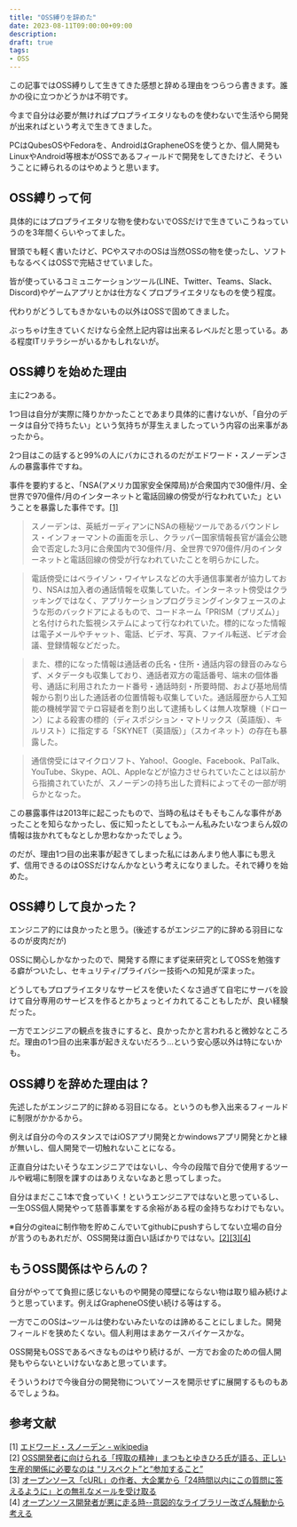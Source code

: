 ```yaml
---
title: "OSS縛りを辞めた"
date: 2023-08-11T09:00:00+09:00
description:
draft: true
tags:
- OSS
---
```

この記事ではOSS縛りして生きてきた感想と辞める理由をつらつら書きます。誰かの役に立つかどうかは不明です。
<!--more-->

今まで自分は必要が無ければプロプライエタリなものを使わないで生活やら開発が出来ればという考えで生きてきました。 

PCはQubesOSやFedoraを、AndroidはGrapheneOSを使うとか、個人開発もLinuxやAndroid等根本がOSSであるフィールドで開発をしてきたけど、そういうことに縛られるのはやめようと思います。

## OSS縛りって何
具体的にはプロプライエタリな物を使わないでOSSだけで生きていこうねっていうのを3年間くらいやってました。  

冒頭でも軽く書いたけど、PCやスマホのOSは当然OSSの物を使ったし、ソフトもなるべくはOSSで完結させていました。

皆が使っているコミュニケーションツール(LINE、Twitter、Teams、Slack、Discord)やゲームアプリとかは仕方なくプロプライエタリなものを使う程度。

代わりがどうしてもきかないもの以外はOSSで固めてきました。

ぶっちゃけ生きていくだけなら全然上記内容は出来るレベルだと思っている。ある程度ITリテラシーがいるかもしれないが。

## OSS縛りを始めた理由
主に2つある。

1つ目は自分が実際に降りかかったことであまり具体的に書けないが、「自分のデータは自分で持ちたい」という気持ちが芽生えましたっていう内容の出来事があったから。

2つ目はこの話すると99%の人にバカにされるのだがエドワード・スノーデンさんの暴露事件ですね。

事件を要約すると、「NSA(アメリカ国家安全保障局)が合衆国内で30億件/月、全世界で970億件/月のインターネットと電話回線の傍受が行なわれていた」ということを暴露した事件です。[[1]](https://ja.wikipedia.org/wiki/%E3%82%A8%E3%83%89%E3%83%AF%E3%83%BC%E3%83%89%E3%83%BB%E3%82%B9%E3%83%8E%E3%83%BC%E3%83%87%E3%83%B3)  

>スノーデンは、英紙ガーディアンにNSAの極秘ツールであるバウンドレス・インフォーマントの画面を示し、クラッパー国家情報長官が議会公聴会で否定した3月に合衆国内で30億件/月、全世界で970億件/月のインターネットと電話回線の傍受が行なわれていたことを明らかにした。  


>電話傍受にはベライゾン・ワイヤレスなどの大手通信事業者が協力しており、NSAは加入者の通話情報を収集していた。インターネット傍受はクラッキングではなく、アプリケーションプログラミングインタフェースのような形のバックドアによるもので、コードネーム「PRISM（プリズム）」と名付けられた監視システムによって行なわれていた。標的になった情報は電子メールやチャット、電話、ビデオ、写真、ファイル転送、ビデオ会議、登録情報などだった。 

>また、標的になった情報は通話者の氏名・住所・通話内容の録音のみならず、メタデータも収集しており、通話者双方の電話番号、端末の個体番号、通話に利用されたカード番号・通話時刻・所要時間、および基地局情報から割り出した通話者の位置情報も収集していた。通話履歴から人工知能の機械学習でテロ容疑者を割り出して逮捕もしくは無人攻撃機（ドローン）による殺害の標的（ディスポジション・マトリックス（英語版）、キルリスト）に指定する「SKYNET（英語版）」（スカイネット）の存在も暴露した。   

>通信傍受にはマイクロソフト、Yahoo!、Google、Facebook、PalTalk、YouTube、Skype、AOL、Appleなどが協力させられていたことは以前から指摘されていたが、スノーデンの持ち出した資料によってその一部が明らかとなった。

この暴露事件は2013年に起こったもので、当時の私はそもそもこんな事件があったことを知らなかったし、仮に知ったとしてもふーん私みたいなつまらん奴の情報は抜かれてもなとしか思わなかったでしょう。

のだが、理由1つ目の出来事が起きてしまった私にはあんまり他人事にも思えず、信用できるのはOSSだけなんかなという考えになりました。それで縛りを始めた。

## OSS縛りして良かった？
エンジニア的には良かったと思う。(後述するがエンジニア的に辞める羽目になるのが皮肉だが)

OSSに関心しかなかったので、開発する際にまず従来研究としてOSSを勉強する癖がついたし、セキュリティ/プライバシー技術への知見が深まった。

どうしてもプロプライエタリなサービスを使いたくなさ過ぎて自宅にサーバを設けて自分専用のサービスを作るとかちょっとイカれてることもしたが、良い経験だった。

一方でエンジニアの観点を抜きにすると、良かったかと言われると微妙なところだ。理由の1つ目の出来事が起きえないだろう...という安心感以外は特にないかも。

## OSS縛りを辞めた理由は？
先述したがエンジニア的に辞める羽目になる。というのも参入出来るフィールドに制限がかかるから。

例えば自分の今のスタンスではiOSアプリ開発とかwindowsアプリ開発とかと縁が無いし、個人開発で一切触れないことになる。

正直自分はたいそうなエンジニアではないし、今今の段階で自分で使用するツールや戦場に制限を課すのはありえないなあと思ってしまった。

自分はまだここ1本で食っていく！というエンジニアではないと思っているし、一生OSS個人開発やって慈善事業をする余裕がある程の金持ちなわけでもない。

※自分のgiteaに制作物を貯めこんでいてgithubにpushすらしてない立場の自分が言うのもあれだが、OSS開発は面白い話ばかりではない。[[2]](https://logmi.jp/tech/articles/326575)[[3]](https://www.itmedia.co.jp/news/articles/2201/26/news162.html)[[4]](https://japan.zdnet.com/article/35182496/)

## もうOSS関係はやらんの？
自分がやってて負担に感じないものや開発の障壁にならない物は取り組み続けようと思っています。例えばGrapheneOS使い続ける等はする。

一方でこのOSは~ツールは使わないみたいなのは諦めることにしました。開発フィールドを狭めたくない。個人利用はまあケースバイケースかな。

OSS開発もOSSであるべきなものはやり続けるが、一方でお金のための個人開発もやらないといけないなあと思っています。

そういうわけで今後自分の開発物についてソースを開示せずに展開するものもあるでしょうね。

## 参考文献
[1] [エドワード・スノーデン - wikipedia](https://ja.wikipedia.org/wiki/%E3%82%A8%E3%83%89%E3%83%AF%E3%83%BC%E3%83%89%E3%83%BB%E3%82%B9%E3%83%8E%E3%83%BC%E3%83%87%E3%83%B3)  
[2] [OSS開発者に向けられる「搾取の精神」まつもとゆきひろ氏が語る、正しい生産的関係に必要なのは “リスペクト”と“参加すること” ](https://logmi.jp/tech/articles/326575)  
[3] [オープンソース「cURL」の作者、大企業から「24時間以内にこの質問に答えるように」との無礼なメールを受け取る](https://www.itmedia.co.jp/news/articles/2201/26/news162.html)  
[4] [オープンソース開発者が悪に走る時--意図的なライブラリー改ざん騒動から考える](https://japan.zdnet.com/article/35182496/)  